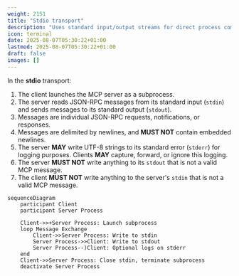 ```yaml
---
weight: 2151
title: "Stdio transport"
description: "Uses standard input/output streams for direct process communication between local processes on the same machine, providing optimal performance with no network overhead."
icon: terminal
date: 2025-08-07T05:30:22+01:00
lastmod: 2025-08-07T05:30:22+01:00
draft: false
images: []
---
```


In the **stdio** transport:

1. The client launches the MCP server as a subprocess.
2. The server reads JSON-RPC messages from its standard input (`stdin`) and sends messages
   to its standard output (`stdout`).
3. Messages are individual JSON-RPC requests, notifications, or responses.
4. Messages are delimited by newlines, and **MUST NOT** contain embedded newlines.
5. The server **MAY** write UTF-8 strings to its standard error (`stderr`) for logging
   purposes. Clients **MAY** capture, forward, or ignore this logging.
6. The server **MUST NOT** write anything to its `stdout` that is not a valid MCP message.
7. The client **MUST NOT** write anything to the server's `stdin` that is not a valid MCP message.

```mermaid
sequenceDiagram
    participant Client
    participant Server Process

    Client->>+Server Process: Launch subprocess
    loop Message Exchange
        Client->>Server Process: Write to stdin
        Server Process->>Client: Write to stdout
        Server Process--)Client: Optional logs on stderr
    end
    Client->>Server Process: Close stdin, terminate subprocess
    deactivate Server Process
```


